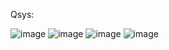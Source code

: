 Qsys:

![image](https://github.com/velicharlagokulkumar/quartus/assets/104726431/96749a3a-d85a-4ca7-aa85-c29b51209bad)
![image](https://github.com/velicharlagokulkumar/quartus/assets/104726431/5e54ab82-ffa3-44d8-9278-d35568286bdc)
![image](https://github.com/velicharlagokulkumar/quartus/assets/104726431/fc3a9fc7-ad73-4048-97b1-a23b807e8b93)
![image](https://github.com/velicharlagokulkumar/quartus/assets/104726431/5c898316-cfb9-4cb5-b807-17b4d899345a)





